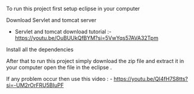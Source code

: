 To run this project first setup eclipse in your computer

Download Servlet and tomcat server

- Servlet and tomcat download tutorial :- https://youtu.be/OuBUUkQfBYM?si=5VwYqs57AVA32Tpm

Install all the dependencies 

After that to run this project simply download the zip file and extract it in your computer
open the file in the eclipse .

If any problem occur then use this video : - https://youtu.be/QI4fH7S8tts?si=-UM2rOrFRU5BIuPF

